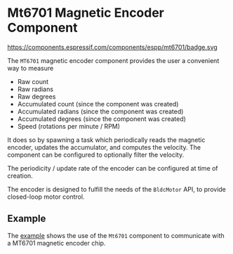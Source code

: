 # Mt6701 Magnetic Encoder Component

https://components.espressif.com/components/espp/mt6701/badge.svg

The `MT6701` magnetic encoder component provides the user a convenient way to
measure

* Raw count
* Raw radians
* Raw degrees
* Accumulated count (since the component was created)
* Accumulated radians (since the component was created)
* Accumulated degrees (since the component was created)
* Speed (rotations per minute / RPM)

It does so by spawning a task which periodically reads the magnetic encoder,
updates the accumulator, and computes the velocity. The component can be
configured to optionally filter the velocity.

The periodicity / update rate of the encoder can be configured at time of
creation.

The encoder is designed to fulfill the needs of the `BldcMotor` API, to provide
closed-loop motor control.

## Example

The [example](./example) shows the use of the `Mt6701` component to communicate
with a MT6701 magnetic encoder chip.
